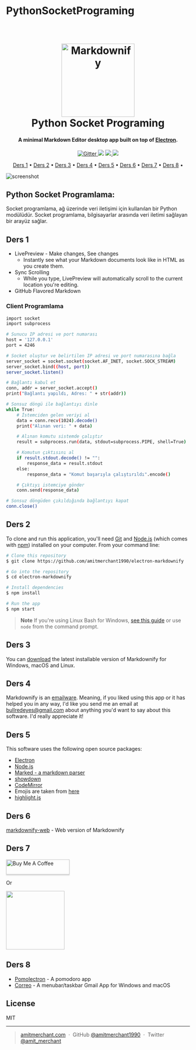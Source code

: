 # PythonSocketPrograming


<h1 align="center">
  <br>
  <a href="http://www.amitmerchant.com/electron-markdownify"><img src="https://static.vecteezy.com/system/resources/previews/014/007/776/non_2x/python-logo-icon-design-illustration-vector.jpg" alt="Markdownify" width="200"></a>
  <br>
  Python Socket Programing
  <br>
</h1>

<h4 align="center">A minimal Markdown Editor desktop app built on top of <a href="http://electron.atom.io" target="_blank">Electron</a>.</h4>

<p align="center">
  <a href="https://badge.fury.io/js/electron-markdownify">
    <img src="https://badge.fury.io/js/electron-markdownify.svg"
         alt="Gitter">
  </a>
  <a href="https://gitter.im/amitmerchant1990/electron-markdownify"><img src="https://badges.gitter.im/amitmerchant1990/electron-markdownify.svg"></a>
  <a href="https://saythanks.io/to/bullredeyes@gmail.com">
      <img src="https://img.shields.io/badge/SayThanks.io-%E2%98%BC-1EAEDB.svg">
  </a>
  <a href="https://www.paypal.me/AmitMerchant">
    <img src="https://img.shields.io/badge/$-donate-ff69b4.svg?maxAge=2592000&amp;style=flat">
  </a>
</p>

<p align="center">
  <a href="#Ders 1">Ders 1</a> •
  <a href="#Ders 2">Ders 2</a> •
  <a href="#Ders 3">Ders 3</a> •
  <a href="#Ders 4">Ders 4</a> •
  <a href="#Ders 5">Ders 5</a> •
  <a href="#Ders 6">Ders 6</a> •
  <a href="#Ders 7">Ders 7</a> •
  <a href="#Ders 8">Ders 8</a> •

</p>

![screenshot](https://raw.githubusercontent.com/amitmerchant1990/electron-markdownify/master/app/img/markdownify.gif)

## Python Socket Programlama:
<p>Socket programlama, ağ üzerinde veri iletişimi için kullanılan bir Python modülüdür. Socket programlama, bilgisayarlar arasında veri iletimi sağlayan bir arayüz sağlar.</p>

## Ders 1

* LivePreview - Make changes, See changes
  - Instantly see what your Markdown documents look like in HTML as you create them.
* Sync Scrolling
  - While you type, LivePreview will automatically scroll to the current location you're editing.
* GitHub Flavored Markdown

### Client Programlama
```bash
import socket
import subprocess

# Sunucu IP adresi ve port numarası
host = '127.0.0.1'
port = 4246

# Socket oluştur ve belirtilen IP adresi ve port numarasına bağla
server_socket = socket.socket(socket.AF_INET, socket.SOCK_STREAM)
server_socket.bind((host, port))
server_socket.listen()

# Bağlantı kabul et
conn, addr = server_socket.accept()
print("Bağlantı yapıldı, Adres: " + str(addr))

# Sonsuz döngü ile bağlantıyı dinle
while True:
    # İstemciden gelen veriyi al
    data = conn.recv(1024).decode()
    print("Alınan veri: " + data)

    # Alınan komutu sistemde çalıştır
    result = subprocess.run(data, stdout=subprocess.PIPE, shell=True)

    # Komutun çıktısını al
    if result.stdout.decode() != "":
        response_data = result.stdout
    else:
        response_data = "Komut başarıyla çalıştırıldı".encode()

    # Çıktıyı istemciye gönder
    conn.send(response_data)

# Sonsuz döngüden çıkıldığında bağlantıyı kapat
conn.close()

```

## Ders 2

To clone and run this application, you'll need [Git](https://git-scm.com) and [Node.js](https://nodejs.org/en/download/) (which comes with [npm](http://npmjs.com)) installed on your computer. From your command line:

```bash
# Clone this repository
$ git clone https://github.com/amitmerchant1990/electron-markdownify

# Go into the repository
$ cd electron-markdownify

# Install dependencies
$ npm install

# Run the app
$ npm start
```

> **Note**
> If you're using Linux Bash for Windows, [see this guide](https://www.howtogeek.com/261575/how-to-run-graphical-linux-desktop-applications-from-windows-10s-bash-shell/) or use `node` from the command prompt.


## Ders 3

You can [download](https://github.com/amitmerchant1990/electron-markdownify/releases/tag/v1.2.0) the latest installable version of Markdownify for Windows, macOS and Linux.

## Ders 4

Markdownify is an [emailware](https://en.wiktionary.org/wiki/emailware). Meaning, if you liked using this app or it has helped you in any way, I'd like you send me an email at <bullredeyes@gmail.com> about anything you'd want to say about this software. I'd really appreciate it!

## Ders 5

This software uses the following open source packages:

- [Electron](http://electron.atom.io/)
- [Node.js](https://nodejs.org/)
- [Marked - a markdown parser](https://github.com/chjj/marked)
- [showdown](http://showdownjs.github.io/showdown/)
- [CodeMirror](http://codemirror.net/)
- Emojis are taken from [here](https://github.com/arvida/emoji-cheat-sheet.com)
- [highlight.js](https://highlightjs.org/)

## Ders 6

[markdownify-web](https://github.com/amitmerchant1990/markdownify-web) - Web version of Markdownify

## Ders 7

<a href="https://www.buymeacoffee.com/5Zn8Xh3l9" target="_blank"><img src="https://www.buymeacoffee.com/assets/img/custom_images/purple_img.png" alt="Buy Me A Coffee" style="height: 41px !important;width: 174px !important;box-shadow: 0px 3px 2px 0px rgba(190, 190, 190, 0.5) !important;-webkit-box-shadow: 0px 3px 2px 0px rgba(190, 190, 190, 0.5) !important;" ></a>

<p>Or</p> 

<a href="https://www.patreon.com/amitmerchant">
	<img src="https://c5.patreon.com/external/logo/become_a_patron_button@2x.png" width="160">
</a>

## Ders 8

- [Pomolectron](https://github.com/amitmerchant1990/pomolectron) - A pomodoro app
- [Correo](https://github.com/amitmerchant1990/correo) - A menubar/taskbar Gmail App for Windows and macOS

## License

MIT

---

> [amitmerchant.com](https://www.amitmerchant.com) &nbsp;&middot;&nbsp;
> GitHub [@amitmerchant1990](https://github.com/amitmerchant1990) &nbsp;&middot;&nbsp;
> Twitter [@amit_merchant](https://twitter.com/amit_merchant)

